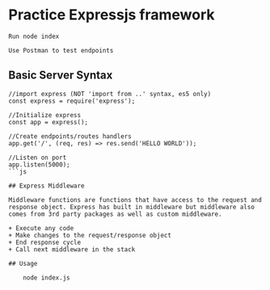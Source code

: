 # Practice Expressjs framework

    Run node index

    Use Postman to test endpoints

## Basic Server Syntax

```
//import express (NOT 'import from ..' syntax, es5 only)
const express = require('express');

//Initialize express
const app = express();

//Create endpoints/routes handlers
app.get('/', (req, res) => res.send('HELLO WORLD'));

//Listen on port
app.listen(5000);
```js

## Express Middleware 

Middleware functions are functions that have access to the request and response object. Express has built in middleware but middleware also comes from 3rd party packages as well as custom middleware.

+ Execute any code
+ Make changes to the request/response object
+ End response cycle
+ Call next middleware in the stack

## Usage

    node index.js
 